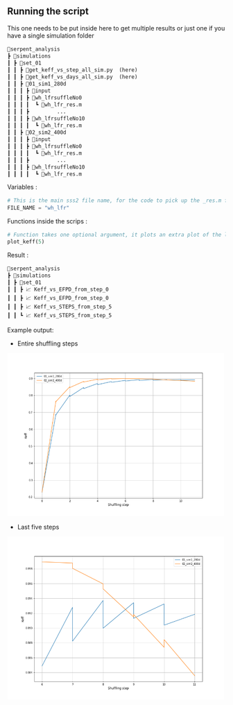 ## Running the script

This one needs to be put inside here to get multiple results or just one if you have a single simulation folder

```
📂serpent_analysis
┣ 📂simulations
┃ ┣ 📂set_01
┃ ┃ ┣ 📜get_keff_vs_step_all_sim.py  (here)
┃ ┃ ┣ 📜get_keff_vs_days_all_sim.py  (here)
┃ ┃ ┣ 📂01_sim1_280d
┃ ┃ ┃ ┣ 📂input
┃ ┃ ┃ ┣ 📂wh_lfrsuffleNo0
┃ ┃ ┃ ┃  ┗ 📜wh_lfr_res.m
┃ ┃ ┃ ┣         ... 
┃ ┃ ┃ ┣ 📂wh_lfrsuffleNo10
┃ ┃ ┃ ┃  ┗ 📜wh_lfr_res.m
┃ ┃ ┣ 📂02_sim2_400d
┃ ┃ ┃ ┣ 📂input
┃ ┃ ┃ ┣ 📂wh_lfrsuffleNo0
┃ ┃ ┃ ┃  ┗ 📜wh_lfr_res.m
┃ ┃ ┃ ┣         ... 
┃ ┃ ┃ ┣ 📂wh_lfrsuffleNo10
┃ ┃ ┃ ┃  ┗ 📜wh_lfr_res.m
```

Variables :

```python
# This is the main sss2 file name, for the code to pick up the _res.m files
FILE_NAME = "wh_lfr"
```

Functions inside the scrips :
```python
# Function takes one optional argument, it plots an extra plot of the last 2 shuffling steps
plot_keff(5)
```

Result :

```
📂serpent_analysis
┣ 📂simulations
┃ ┣ 📂set_01
┃ ┃ ┣ 📈 Keff_vs_EFPD_from_step_0
┃ ┃ ┣ 📈 Keff_vs_EFPD_from_step_0
┃ ┃ ┣ 📈 Keff_vs_STEPS_from_step_5
┃ ┃ ┗ 📈 Keff_vs_STEPS_from_step_5
```

Example output:
- Entire shuffling steps

<img
  src="Demo_from_step_0.png"
  alt="Alt text"
  title="Keff_vs_STEPS_from_step_0"
  style="display: inline-block; margin: 0 auto; max-width: 500px">

- Last five steps 
  
<img
  src="Demo_from_step_5.png"
  alt="Alt text"
  title="Keff_vs_STEPS_from_step_5"
  style="display: inline-block; margin: 0 auto; max-width: 500px">